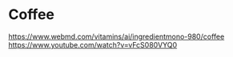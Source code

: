 # Coffee

https://www.webmd.com/vitamins/ai/ingredientmono-980/coffee
https://www.youtube.com/watch?v=vFcS080VYQ0
